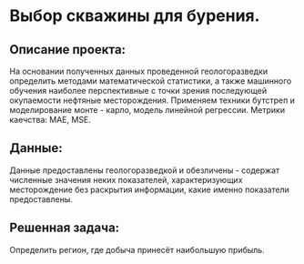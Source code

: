 # Выбор скважины для бурения.

## Описание проекта:
На основании полученных данных проведенной геологоразведки определить методами математической статистики, а также машинного обучения наиболее перспективные с точки зрения последующей окупаемости нефтяные месторождения. Применяем техники бутстреп и моделирование монте - карло, модель линейной регрессии. Метрики каечства: МАЕ, MSE.

## Данные:
Данные предоставлены геологоразведкой и обезличены - содержат численные значения неких показателей, характеризующих месторождение без раскрытия информации, какие именно показатели предоставлены.

## Решенная задача:
Определить регион, где добыча принесёт наибольшую прибыль.
